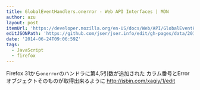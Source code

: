 ```yaml
---
title: GlobalEventHandlers.onerror - Web API Interfaces | MDN
author: azu
layout: post
itemUrl: 'https://developer.mozilla.org/en-US/docs/Web/API/GlobalEventHandlers.onerror'
editJSONPath: 'https://github.com/jser/jser.info/edit/gh-pages/data/2014/06/index.json'
date: '2014-06-24T09:06:59Z'
tags:
  - JavaScript
  - firefox
---
```

Firefox 31から`onerror`のハンドラに第4,5引数が追加された
カラム番号とErrorオブジェクトそのものが取得出来るように
http://jsbin.com/xagiy/1/edit
